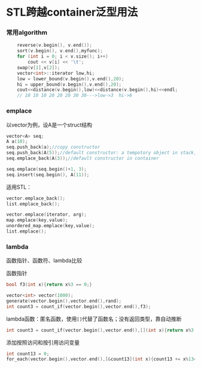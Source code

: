 # STL跨越container泛型用法

### 常用algorithm

```C++
    reverse(v.begin(), v.end());
    sort(v.begin(), v.end(),myfunc);
    for (int i = 0; i < v.size(); i++)
        cout << v[i] << '\t';
    swap(v[1],v[2]);
    vector<int>::iterator low,hi;
    low = lower_bound(v.begin(),v.end(),20);
    hi = upper_bound(v.begin(),v.end(),20);
    cout<<distance(v.begin(),low)<<distance(v.begin(),hi)<<endl;
    // 10 10 10 20 20 20 30 30--->low->3  hi->6
```

### emplace

以vector为例，设A是一个struct结构

```C++
vector<A> seq;
A a(10);
seq.push_back(a);//copy constructor
seq.push_back(A(5));//default constructor: a tempotory object in stack, copy constructor to container
seq.emplace_back(A(3));//default constructor in container

seq.emplace(seq.begin()+1, 3);
seq.insert(seq.begin(), A(11));
```

适用STL：

```C++
vector.emplace_back();
list.emplace_back();

vector.emplace(iterator, arg);
map.emplace(key,value);
unordered_map.emplace(key,value);
list.emplace();
```

### lambda

函数指针、函数符、lambda比较

函数指针

```C++
bool f3(int x){return x%3 == 0;}

vector<int> vector(1000);
generate(vector.begin(),vector.end(),rand);
int count3 = count_if(vector.begin(),vector.end(),f3);
```

lambda函数：匿名函数，使用`[]`代替了函数名；没有返回类型，靠自动推断

```C++
int count3 = count_if(vector.begin(),vector.end(),[](int x){return x%3 == 0;});
```

添加按照访问和按引用访问变量

```C++
int count13 = 0;
for_each(vector.begin(),vector.end(),[&count13](int x){count13 += x%13==0});//void 
```

